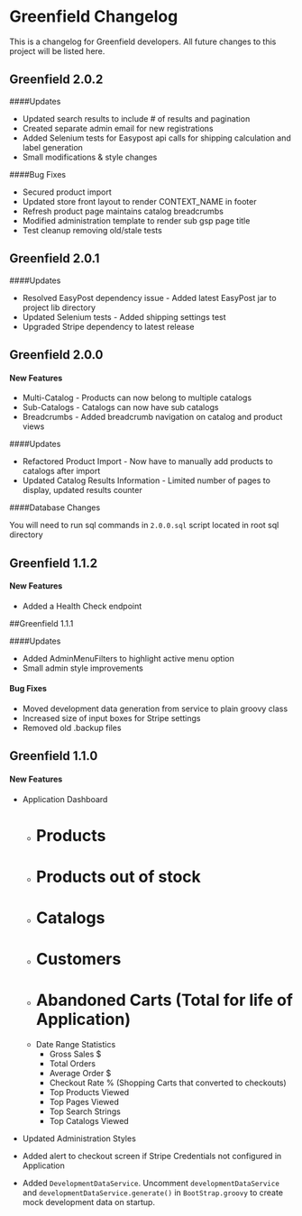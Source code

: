 # Greenfield Changelog

This is a changelog for Greenfield developers.  All future changes to this project will be listed here.



## Greenfield 2.0.2

####Updates

* Updated search results to include # of results and pagination
* Created separate admin email for new registrations
* Added Selenium tests for Easypost api calls for shipping calculation and label generation
* Small modifications & style changes


####Bug Fixes

* Secured product import
* Updated store front layout to render CONTEXT_NAME in footer
* Refresh product page maintains catalog breadcrumbs
* Modified administration template to render sub gsp page title
* Test cleanup removing old/stale tests





## Greenfield 2.0.1

####Updates

* Resolved EasyPost dependency issue - Added latest EasyPost jar to project lib directory
* Updated Selenium tests - Added shipping settings test
* Upgraded Stripe dependency to latest release





## Greenfield 2.0.0

#### New Features

* Multi-Catalog - Products can now belong to multiple catalogs
* Sub-Catalogs - Catalogs can now have sub catalogs
* Breadcrumbs - Added breadcrumb navigation on catalog and product views


####Updates

* Refactored Product Import - Now have to manually add products to catalogs after import
* Updated Catalog Results Information - Limited number of pages to display, updated results counter


####Database Changes

You will need to run sql commands in `2.0.0.sql` script located in root sql directory





## Greenfield 1.1.2

#### New Features

* Added a Health Check endpoint






##Greenfield 1.1.1

####Updates
* Added AdminMenuFilters to highlight active menu option
* Small admin style improvements

#### Bug Fixes
* Moved development data generation from service to plain groovy class
* Increased size of input boxes for Stripe settings
* Removed old .backup files





## Greenfield 1.1.0

#### New Features

* Application Dashboard
	* # Products
	* # Products out of stock
	* # Catalogs
	* # Customers
	* # Abandoned Carts (Total for life of Application)
	* Date Range Statistics
		* Gross Sales $
		* Total Orders
		* Average Order $
		* Checkout Rate % (Shopping Carts that converted to checkouts)
		* Top Products Viewed
		* Top Pages Viewed
		* Top Search Strings
		* Top Catalogs Viewed
		
* Updated Administration Styles
* Added alert to checkout screen if Stripe Credentials not configured in Application
* Added `DevelopmentDataService`.  Uncomment `developmentDataService` and `developmentDataService.generate()` in `BootStrap.groovy` to create mock development data on startup.  

